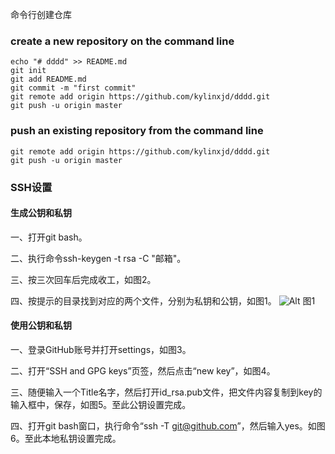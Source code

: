 命令行创建仓库


### create a new repository on the command line
```
echo "# dddd" >> README.md
git init
git add README.md
git commit -m "first commit"
git remote add origin https://github.com/kylinxjd/dddd.git
git push -u origin master
```


### push an existing repository from the command line
```
git remote add origin https://github.com/kylinxjd/dddd.git
git push -u origin master
```

### SSH设置

#### 生成公钥和私钥
一、打开git bash。

二、执行命令ssh-keygen -t rsa -C "邮箱"。

三、按三次回车后完成收工，如图2。

四、按提示的目录找到对应的两个文件，分别为私钥和公钥，如图1。
 ![Alt](https://img-blog.csdnimg.cn/20190706223006129.png)
图1 


#### 使用公钥和私钥
一、登录GitHub账号并打开settings，如图3。

二、打开“SSH and GPG keys”页签，然后点击“new key”，如图4。

三、随便输入一个Title名字，然后打开id_rsa.pub文件，把文件内容复制到key的输入框中，保存，如图5。至此公钥设置完成。

四、打开git bash窗口，执行命令“ssh -T git@github.com”，然后输入yes。如图6。至此本地私钥设置完成。
